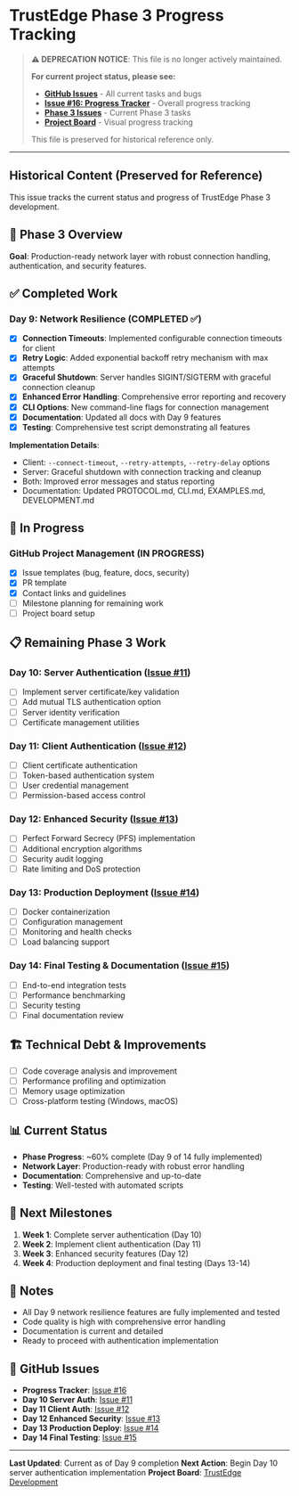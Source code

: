 <!--
Copyright (c) 2025 John Turner
MPL-2.0: https://mozilla.org/MPL/2.0/
Project: trustedge — Privacy and trust at the edge.
GitHub: https://github.com/johnzilla/trustedge
-->

# TrustEdge Phase 3 Progress Tracking

> **⚠️ DEPRECATION NOTICE**: This file is no longer actively maintained. 
> 
> **For current project status, please see:**
> - **[GitHub Issues](https://github.com/johnzilla/trustedge/issues)** - All current tasks and bugs
> - **[Issue #16: Progress Tracker](https://github.com/johnzilla/trustedge/issues/16)** - Overall progress tracking
> - **[Phase 3 Issues](https://github.com/johnzilla/trustedge/issues?q=label%3Aphase-3+is%3Aopen)** - Current Phase 3 tasks
> - **[Project Board](https://github.com/users/johnzilla/projects/2)** - Visual progress tracking
>
> This file is preserved for historical reference only.

---

## Historical Content (Preserved for Reference)

This issue tracks the current status and progress of TrustEdge Phase 3 development.

## 🎯 Phase 3 Overview
**Goal**: Production-ready network layer with robust connection handling, authentication, and security features.

## ✅ Completed Work

### Day 9: Network Resilience (COMPLETED ✅)
- [x] **Connection Timeouts**: Implemented configurable connection timeouts for client
- [x] **Retry Logic**: Added exponential backoff retry mechanism with max attempts
- [x] **Graceful Shutdown**: Server handles SIGINT/SIGTERM with graceful connection cleanup
- [x] **Enhanced Error Handling**: Comprehensive error reporting and recovery
- [x] **CLI Options**: New command-line flags for connection management
- [x] **Documentation**: Updated all docs with Day 9 features
- [x] **Testing**: Comprehensive test script demonstrating all features

**Implementation Details**:
- Client: `--connect-timeout`, `--retry-attempts`, `--retry-delay` options
- Server: Graceful shutdown with connection tracking and cleanup
- Both: Improved error messages and status reporting
- Documentation: Updated PROTOCOL.md, CLI.md, EXAMPLES.md, DEVELOPMENT.md

## 🔄 In Progress

### GitHub Project Management (IN PROGRESS)
- [x] Issue templates (bug, feature, docs, security)
- [x] PR template
- [x] Contact links and guidelines
- [ ] Milestone planning for remaining work
- [ ] Project board setup

## 📋 Remaining Phase 3 Work

### Day 10: Server Authentication ([Issue #11](https://github.com/johnzilla/trustedge/issues/11))
- [ ] Implement server certificate/key validation
- [ ] Add mutual TLS authentication option
- [ ] Server identity verification
- [ ] Certificate management utilities

### Day 11: Client Authentication ([Issue #12](https://github.com/johnzilla/trustedge/issues/12))
- [ ] Client certificate authentication
- [ ] Token-based authentication system
- [ ] User credential management
- [ ] Permission-based access control

### Day 12: Enhanced Security ([Issue #13](https://github.com/johnzilla/trustedge/issues/13))
- [ ] Perfect Forward Secrecy (PFS) implementation
- [ ] Additional encryption algorithms
- [ ] Security audit logging
- [ ] Rate limiting and DoS protection

### Day 13: Production Deployment ([Issue #14](https://github.com/johnzilla/trustedge/issues/14))
- [ ] Docker containerization
- [ ] Configuration management
- [ ] Monitoring and health checks
- [ ] Load balancing support

### Day 14: Final Testing & Documentation ([Issue #15](https://github.com/johnzilla/trustedge/issues/15))
- [ ] End-to-end integration tests
- [ ] Performance benchmarking
- [ ] Security testing
- [ ] Final documentation review

## 🏗️ Technical Debt & Improvements
- [ ] Code coverage analysis and improvement
- [ ] Performance profiling and optimization
- [ ] Memory usage optimization
- [ ] Cross-platform testing (Windows, macOS)

## 📊 Current Status
- **Phase Progress**: ~60% complete (Day 9 of 14 fully implemented)
- **Network Layer**: Production-ready with robust error handling
- **Documentation**: Comprehensive and up-to-date
- **Testing**: Well-tested with automated scripts

## 🎯 Next Milestones
1. **Week 1**: Complete server authentication (Day 10)
2. **Week 2**: Implement client authentication (Day 11)
3. **Week 3**: Enhanced security features (Day 12)
4. **Week 4**: Production deployment and final testing (Days 13-14)

## 📝 Notes
- All Day 9 network resilience features are fully implemented and tested
- Code quality is high with comprehensive error handling
- Documentation is current and detailed
- Ready to proceed with authentication implementation

## 📎 GitHub Issues
- **Progress Tracker**: [Issue #16](https://github.com/johnzilla/trustedge/issues/16)
- **Day 10 Server Auth**: [Issue #11](https://github.com/johnzilla/trustedge/issues/11)
- **Day 11 Client Auth**: [Issue #12](https://github.com/johnzilla/trustedge/issues/12)
- **Day 12 Enhanced Security**: [Issue #13](https://github.com/johnzilla/trustedge/issues/13)
- **Day 13 Production Deploy**: [Issue #14](https://github.com/johnzilla/trustedge/issues/14)
- **Day 14 Final Testing**: [Issue #15](https://github.com/johnzilla/trustedge/issues/15)

---
**Last Updated**: Current as of Day 9 completion
**Next Action**: Begin Day 10 server authentication implementation
**Project Board**: [TrustEdge Development](https://github.com/users/johnzilla/projects/2)
